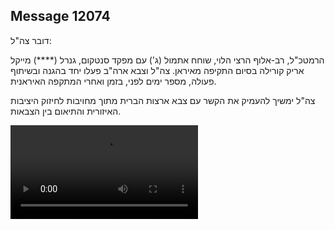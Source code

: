 ## Message 12074

דובר צה"ל: 

הרמטכ"ל, רב-אלוף הרצי הלוי, שוחח אתמול (ג') עם מפקד סנטקום, גנרל (****) מייקל אריק קורילה בסיום התקיפה מאיראן. 
צה"ל וצבא ארה"ב פעלו יחד בהגנה ובשיתוף פעולה, מספר ימים לפני, בזמן ואחרי המתקפה האיראנית.

צה"ל ימשיך להעמיק את הקשר עם צבא ארצות הברית מתוך מחויבות לחיזוק היציבות האיזורית והתיאום בין הצבאות.

![Video](https://data.iron-swords.co.il/2024/October/02/12074/12074_media.mp4)
